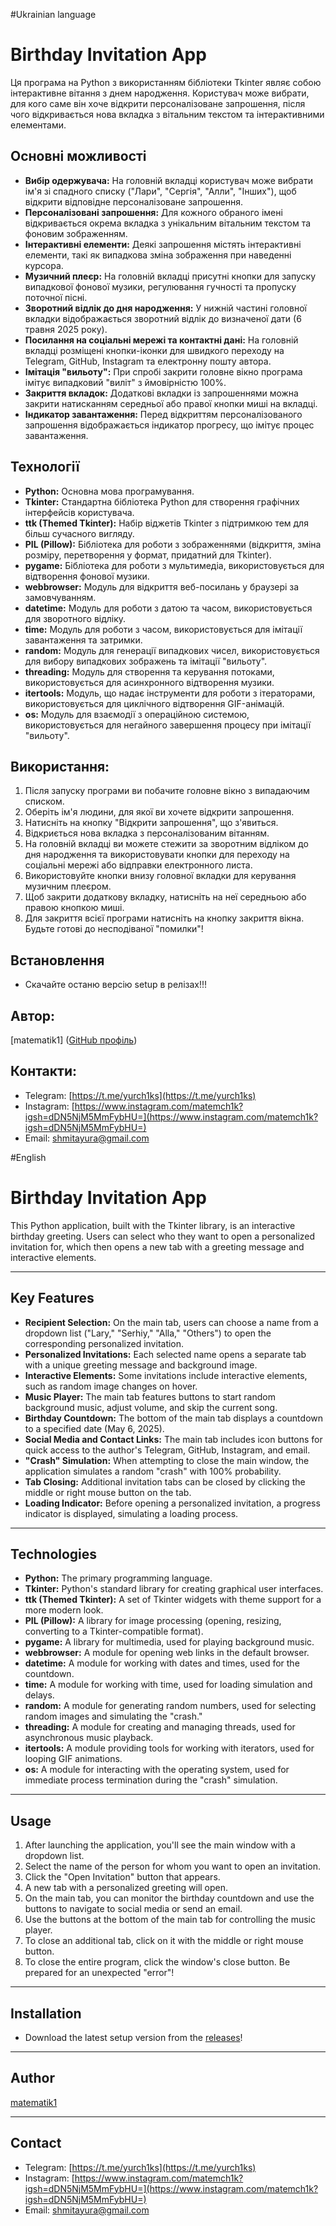 #Ukrainian language
# Birthday Invitation App

Ця програма на Python з використанням бібліотеки Tkinter являє собою інтерактивне вітання з днем народження. Користувач може вибрати, для кого саме він хоче відкрити персоналізоване запрошення, після чого відкривається нова вкладка з вітальним текстом та інтерактивними елементами.

## Основні можливості

* **Вибір одержувача:** На головній вкладці користувач може вибрати ім'я зі спадного списку ("Лари", "Сергія", "Алли", "Інших"), щоб відкрити відповідне персоналізоване запрошення.
* **Персоналізовані запрошення:** Для кожного обраного імені відкривається окрема вкладка з унікальним вітальним текстом та фоновим зображенням.
* **Інтерактивні елементи:** Деякі запрошення містять інтерактивні елементи, такі як випадкова зміна зображення при наведенні курсора.
* **Музичний плеєр:** На головній вкладці присутні кнопки для запуску випадкової фонової музики, регулювання гучності та пропуску поточної пісні.
* **Зворотний відлік до дня народження:** У нижній частині головної вкладки відображається зворотний відлік до визначеної дати (6 травня 2025 року).
* **Посилання на соціальні мережі та контактні дані:** На головній вкладці розміщені кнопки-іконки для швидкого переходу на Telegram, GitHub, Instagram та електронну пошту автора.
* **Імітація "вильоту":** При спробі закрити головне вікно програма імітує випадковий "виліт" з ймовірністю 100%.
* **Закриття вкладок:** Додаткові вкладки із запрошеннями можна закрити натисканням середньої або правої кнопки миші на вкладці.
* **Індикатор завантаження:** Перед відкриттям персоналізованого запрошення відображається індикатор прогресу, що імітує процес завантаження.

## Технології

* **Python:** Основна мова програмування.
* **Tkinter:** Стандартна бібліотека Python для створення графічних інтерфейсів користувача.
* **ttk (Themed Tkinter):** Набір віджетів Tkinter з підтримкою тем для більш сучасного вигляду.
* **PIL (Pillow):** Бібліотека для роботи з зображеннями (відкриття, зміна розміру, перетворення у формат, придатний для Tkinter).
* **pygame:** Бібліотека для роботи з мультимедіа, використовується для відтворення фонової музики.
* **webbrowser:** Модуль для відкриття веб-посилань у браузері за замовчуванням.
* **datetime:** Модуль для роботи з датою та часом, використовується для зворотного відліку.
* **time:** Модуль для роботи з часом, використовується для імітації завантаження та затримки.
* **random:** Модуль для генерації випадкових чисел, використовується для вибору випадкових зображень та імітації "вильоту".
* **threading:** Модуль для створення та керування потоками, використовується для асинхронного відтворення музики.
* **itertools:** Модуль, що надає інструменти для роботи з ітераторами, використовується для циклічного відтворення GIF-анімацій.
* **os:** Модуль для взаємодії з операційною системою, використовується для негайного завершення процесу при імітації "вильоту".

## Використання:

1.  Після запуску програми ви побачите головне вікно з випадаючим списком.
2.  Оберіть ім'я людини, для якої ви хочете відкрити запрошення.
3.  Натисніть на кнопку "Відкрити запрошення", що з'явиться.
4.  Відкриється нова вкладка з персоналізованим вітанням.
5.  На головній вкладці ви можете стежити за зворотним відліком до дня народження та використовувати кнопки для переходу на соціальні мережі або відправки електронного листа.
6.  Використовуйте кнопки внизу головної вкладки для керування музичним плеєром.
7.  Щоб закрити додаткову вкладку, натисніть на неї середньою або правою кнопкою миші.
8.  Для закриття всієї програми натисніть на кнопку закриття вікна. Будьте готові до несподіваної "помилки"!

## Встановлення
* Скачайте останю версію setup в релізах!!!

## Автор:

\[matematik1] ([GitHub профіль](https://github.com/matematik1))

## Контакти:

* Telegram: [https://t.me/yurch1ks](https://t.me/yurch1ks)
* Instagram: [https://www.instagram.com/matemch1k?igsh=dDN5NjM5MmFybHU=](https://www.instagram.com/matemch1k?igsh=dDN5NjM5MmFybHU=)
* Email: shmitayura@gmail.com

#English
# Birthday Invitation App

This Python application, built with the Tkinter library, is an interactive birthday greeting. Users can select who they want to open a personalized invitation for, which then opens a new tab with a greeting message and interactive elements.

---

## Key Features

* **Recipient Selection:** On the main tab, users can choose a name from a dropdown list ("Lary," "Serhiy," "Alla," "Others") to open the corresponding personalized invitation.
* **Personalized Invitations:** Each selected name opens a separate tab with a unique greeting message and background image.
* **Interactive Elements:** Some invitations include interactive elements, such as random image changes on hover.
* **Music Player:** The main tab features buttons to start random background music, adjust volume, and skip the current song.
* **Birthday Countdown:** The bottom of the main tab displays a countdown to a specified date (May 6, 2025).
* **Social Media and Contact Links:** The main tab includes icon buttons for quick access to the author's Telegram, GitHub, Instagram, and email.
* **"Crash" Simulation:** When attempting to close the main window, the application simulates a random "crash" with 100% probability.
* **Tab Closing:** Additional invitation tabs can be closed by clicking the middle or right mouse button on the tab.
* **Loading Indicator:** Before opening a personalized invitation, a progress indicator is displayed, simulating a loading process.

---

## Technologies

* **Python:** The primary programming language.
* **Tkinter:** Python's standard library for creating graphical user interfaces.
* **ttk (Themed Tkinter):** A set of Tkinter widgets with theme support for a more modern look.
* **PIL (Pillow):** A library for image processing (opening, resizing, converting to a Tkinter-compatible format).
* **pygame:** A library for multimedia, used for playing background music.
* **webbrowser:** A module for opening web links in the default browser.
* **datetime:** A module for working with dates and times, used for the countdown.
* **time:** A module for working with time, used for loading simulation and delays.
* **random:** A module for generating random numbers, used for selecting random images and simulating the "crash."
* **threading:** A module for creating and managing threads, used for asynchronous music playback.
* **itertools:** A module providing tools for working with iterators, used for looping GIF animations.
* **os:** A module for interacting with the operating system, used for immediate process termination during the "crash" simulation.

---

## Usage

1.  After launching the application, you'll see the main window with a dropdown list.
2.  Select the name of the person for whom you want to open an invitation.
3.  Click the "Open Invitation" button that appears.
4.  A new tab with a personalized greeting will open.
5.  On the main tab, you can monitor the birthday countdown and use the buttons to navigate to social media or send an email.
6.  Use the buttons at the bottom of the main tab for controlling the music player.
7.  To close an additional tab, click on it with the middle or right mouse button.
8.  To close the entire program, click the window's close button. Be prepared for an unexpected "error"!

---

## Installation

* Download the latest setup version from the [releases](https://github.com/matematik1/Birthday_invitation/releases)!

---

## Author

[matematik1](https://github.com/matematik1)

---

## Contact

* Telegram: [https://t.me/yurch1ks](https://t.me/yurch1ks)
* Instagram: [https://www.instagram.com/matemch1k?igsh=dDN5NjM5MmFybHU=](https://www.instagram.com/matemch1k?igsh=dDN5NjM5MmFybHU=)
* Email: shmitayura@gmail.com

